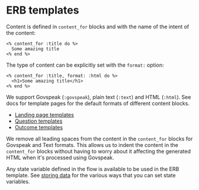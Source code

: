 # ERB templates

Content is defined in `content_for` blocks and with the name of the intent of the content:

```erb
<% content_for :title do %>
  Some amazing title
<% end %>
```

The type of content can be explicitly set with the `format:` option:

```erb
<% content_for :title, format: :html do %>
  <h1>Some amazing title</h1>
<% end %>
```

We support Govspeak (`:govspeak`), plain text (`:text`) and HTML (`:html`). See docs for template pages for the default formats of different content blocks.

* [Landing page templates](erb-templates/landing-page-template.md)
* [Question templates](erb-templates/question-templates.md)
* [Outcome templates](erb-templates/outcome-templates.md)

We remove all leading spaces from the content in the `content_for` blocks for Govspeak and Text formats. This allows us to indent the content in the `content_for` blocks without having to worry about it affecting the generated HTML when it's processed using Govspeak.

Any state variable defined in the flow is available to be used in the ERB template. See [storing data](storing-data.md) for the various ways that you can set state variables.
